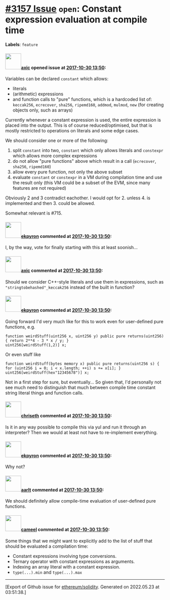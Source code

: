 # [\#3157 Issue](https://github.com/ethereum/solidity/issues/3157) `open`: Constant expression evaluation at compile time
**Labels**: `feature`


#### <img src="https://avatars.githubusercontent.com/u/20340?v=4" width="50">[axic](https://github.com/axic) opened issue at [2017-10-30 13:50](https://github.com/ethereum/solidity/issues/3157):

Variables can be declared `constant` which allows:
- literals
- (arithmetic) expressions
- and function calls to "pure" functions, which is a hardcoded list of: `keccak256`, `ecrecover`, `sha256`, `ripemd160`, `addmod`, `mulmod`, `new` (for creating objects only, such as arrays)

Currently whenever a constant expression is used, the entire expression is placed into the output. This is of course reduced/optimised, but that is mostly restricted to operations on literals and some edge cases.

We should consider one or more of the following:
1. split `constant` into two, `constant` which only allows literals and `constexpr` which allows more complex expressions
2. do not allow "pure functions" above which result in a call (`ecrecover`, `sha256`, `ripemd160`)
3. allow every pure function, not only the above subset
4. evaluate `constant` or `constexpr` in a VM during compilation time and use the result only (this VM could be a subset of the EVM, since many features are not required)

Obviously 2 and 3 contradict eachother. I would opt for 2. unless 4. is implemented and then 3. could be allowed.

Somewhat relevant is #715.

#### <img src="https://avatars.githubusercontent.com/u/1347491?v=4" width="50">[ekpyron](https://github.com/ekpyron) commented at [2017-10-30 13:50](https://github.com/ethereum/solidity/issues/3157#issuecomment-668789126):

I, by the way, vote for finally starting with this at least soonish...

#### <img src="https://avatars.githubusercontent.com/u/20340?v=4" width="50">[axic](https://github.com/axic) commented at [2017-10-30 13:50](https://github.com/ethereum/solidity/issues/3157#issuecomment-668790530):

Should we consider C++-style literals and use them in expressions, such as `"stringtobehashed"_keccak256` instead of the built in function?

#### <img src="https://avatars.githubusercontent.com/u/1347491?v=4" width="50">[ekpyron](https://github.com/ekpyron) commented at [2017-10-30 13:50](https://github.com/ethereum/solidity/issues/3157#issuecomment-668794229):

Going forward I'd very much like for this to work even for user-defined pure functions, e.g.
```
function weirdStuff(uint256 x, uint256 y) public pure returns(uint256) { return 2**4 - 3 * x / y; }
uint256[weirdStuff(1,2)] x;
```
Or even stuff like
```
function weirdStuff(bytes memory x) public pure returns(uint256 s) { for (uint256 i = 0; i < x.length; ++i) s += x[i]; }
uint256[weirdStuff(hex"12345678")] x;
```
Not in a first step for sure, but eventually...
So given that, I'd personally not see much need to distinguish that much between compile time constant string literal things and function calls.

#### <img src="https://avatars.githubusercontent.com/u/9073706?v=4" width="50">[chriseth](https://github.com/chriseth) commented at [2017-10-30 13:50](https://github.com/ethereum/solidity/issues/3157#issuecomment-668800137):

Is it in any way possible to compile this via yul and run it through an interpreter? Then we would at least not have to re-implement everything.

#### <img src="https://avatars.githubusercontent.com/u/1347491?v=4" width="50">[ekpyron](https://github.com/ekpyron) commented at [2017-10-30 13:50](https://github.com/ethereum/solidity/issues/3157#issuecomment-668827317):

Why not?

#### <img src="https://avatars.githubusercontent.com/u/5008794?u=2b1535698cd924c4fbc8a5c005f1c0e01e7de991&v=4" width="50">[aarlt](https://github.com/aarlt) commented at [2017-10-30 13:50](https://github.com/ethereum/solidity/issues/3157#issuecomment-684108656):

We should definitely allow compile-time evaluation of user-defined pure functions.

#### <img src="https://avatars.githubusercontent.com/u/137030?v=4" width="50">[cameel](https://github.com/cameel) commented at [2017-10-30 13:50](https://github.com/ethereum/solidity/issues/3157#issuecomment-1096593317):

Some things that we might want to explicitly add to the list of stuff that should be evaluated a compilation time:
- Constant expressions involving type conversions.
- Ternary operator with constant expressions as arguments.
- Indexing an array literal with a constant expression.
- `type(...).min` and `type(...).max`


-------------------------------------------------------------------------------



[Export of Github issue for [ethereum/solidity](https://github.com/ethereum/solidity). Generated on 2022.05.23 at 03:51:38.]
